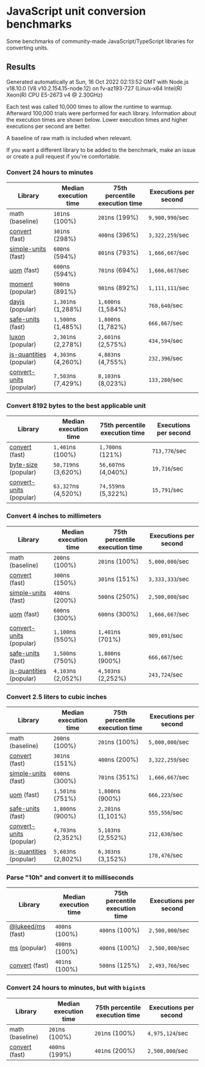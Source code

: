 # JavaScript unit conversion benchmarks

Some benchmarks of community-made JavaScript/TypeScript libraries for converting units.

## Results

<!-- beginblock(results) -->

Generated automatically at Sun, 16 Oct 2022 02:13:52 GMT with Node.js v18.10.0 (V8 v10.2.154.15-node.12) on fv-az193-727 (Linux-x64 Intel(R) Xeon(R) CPU E5-2673 v4 @ 2.30GHz)

Each test was called 10,000 times to allow the runtime to warmup.
Afterward 100,000 trials were performed for each library.
Information about the execution times are shown below.
Lower execution times and higher executions per second are better.

A baseline of raw math is included when relevant.

If you want a different library to be added to the benchmark, make an issue or create a pull request if you're comfortable.

### Convert 24 hours to minutes

| Library                                                            | Median execution time | 75th percentile execution time | Executions per second |
| ------------------------------------------------------------------ | --------------------- | ------------------------------ | --------------------- |
| math (baseline)                                                    | `101`ns (100%)        | `201`ns (199%)                 | `9,900,990`/sec       |
| [convert](https://npmjs.com/package/convert) (fast)                | `301`ns (298%)        | `400`ns (396%)                 | `3,322,259`/sec       |
| [simple-units](https://npmjs.com/package/simple-units) (fast)      | `600`ns (594%)        | `801`ns (793%)                 | `1,666,667`/sec       |
| [uom](https://npmjs.com/package/uom) (fast)                        | `600`ns (594%)        | `701`ns (694%)                 | `1,666,667`/sec       |
| [moment](https://npmjs.com/package/moment) (popular)               | `900`ns (891%)        | `901`ns (892%)                 | `1,111,111`/sec       |
| [dayjs](https://npmjs.com/package/dayjs) (popular)                 | `1,301`ns (1,288%)    | `1,600`ns (1,584%)             | `768,640`/sec         |
| [safe-units](https://npmjs.com/package/safe-units) (fast)          | `1,500`ns (1,485%)    | `1,800`ns (1,782%)             | `666,667`/sec         |
| [luxon](https://npmjs.com/package/luxon) (popular)                 | `2,301`ns (2,278%)    | `2,601`ns (2,575%)             | `434,594`/sec         |
| [js-quantities](https://npmjs.com/package/js-quantities) (popular) | `4,303`ns (4,260%)    | `4,803`ns (4,755%)             | `232,396`/sec         |
| [convert-units](https://npmjs.com/package/convert-units) (popular) | `7,503`ns (7,429%)    | `8,103`ns (8,023%)             | `133,280`/sec         |

### Convert 8192 bytes to the best applicable unit

| Library                                                            | Median execution time | 75th percentile execution time | Executions per second |
| ------------------------------------------------------------------ | --------------------- | ------------------------------ | --------------------- |
| [convert](https://npmjs.com/package/convert) (fast)                | `1,401`ns (100%)      | `1,700`ns (121%)               | `713,776`/sec         |
| [byte-size](https://npmjs.com/package/byte-size) (popular)         | `50,719`ns (3,620%)   | `56,607`ns (4,040%)            | `19,716`/sec          |
| [convert-units](https://npmjs.com/package/convert-units) (popular) | `63,327`ns (4,520%)   | `74,559`ns (5,322%)            | `15,791`/sec          |

### Convert 4 inches to millimeters

| Library                                                            | Median execution time | 75th percentile execution time | Executions per second |
| ------------------------------------------------------------------ | --------------------- | ------------------------------ | --------------------- |
| math (baseline)                                                    | `200`ns (100%)        | `201`ns (100%)                 | `5,000,000`/sec       |
| [convert](https://npmjs.com/package/convert) (fast)                | `300`ns (150%)        | `301`ns (151%)                 | `3,333,333`/sec       |
| [simple-units](https://npmjs.com/package/simple-units) (fast)      | `400`ns (200%)        | `500`ns (250%)                 | `2,500,000`/sec       |
| [uom](https://npmjs.com/package/uom) (fast)                        | `600`ns (300%)        | `600`ns (300%)                 | `1,666,667`/sec       |
| [convert-units](https://npmjs.com/package/convert-units) (popular) | `1,100`ns (550%)      | `1,401`ns (701%)               | `909,091`/sec         |
| [safe-units](https://npmjs.com/package/safe-units) (fast)          | `1,500`ns (750%)      | `1,800`ns (900%)               | `666,667`/sec         |
| [js-quantities](https://npmjs.com/package/js-quantities) (popular) | `4,103`ns (2,052%)    | `4,503`ns (2,252%)             | `243,724`/sec         |

### Convert 2.5 liters to cubic inches

| Library                                                            | Median execution time | 75th percentile execution time | Executions per second |
| ------------------------------------------------------------------ | --------------------- | ------------------------------ | --------------------- |
| math (baseline)                                                    | `200`ns (100%)        | `201`ns (100%)                 | `5,000,000`/sec       |
| [convert](https://npmjs.com/package/convert) (fast)                | `301`ns (151%)        | `400`ns (200%)                 | `3,322,259`/sec       |
| [simple-units](https://npmjs.com/package/simple-units) (fast)      | `600`ns (300%)        | `701`ns (351%)                 | `1,666,667`/sec       |
| [uom](https://npmjs.com/package/uom) (fast)                        | `1,501`ns (751%)      | `1,800`ns (900%)               | `666,223`/sec         |
| [safe-units](https://npmjs.com/package/safe-units) (fast)          | `1,800`ns (900%)      | `2,201`ns (1,101%)             | `555,556`/sec         |
| [convert-units](https://npmjs.com/package/convert-units) (popular) | `4,703`ns (2,352%)    | `5,103`ns (2,552%)             | `212,630`/sec         |
| [js-quantities](https://npmjs.com/package/js-quantities) (popular) | `5,603`ns (2,802%)    | `6,303`ns (3,152%)             | `178,476`/sec         |

### Parse "10h" and convert it to milliseconds

| Library                                                   | Median execution time | 75th percentile execution time | Executions per second |
| --------------------------------------------------------- | --------------------- | ------------------------------ | --------------------- |
| [@lukeed/ms](https://npmjs.com/package/@lukeed/ms) (fast) | `400`ns (100%)        | `400`ns (100%)                 | `2,500,000`/sec       |
| [ms](https://npmjs.com/package/ms) (popular)              | `400`ns (100%)        | `400`ns (100%)                 | `2,500,000`/sec       |
| [convert](https://npmjs.com/package/convert) (fast)       | `401`ns (100%)        | `500`ns (125%)                 | `2,493,766`/sec       |

### Convert 24 hours to minutes, but with `bigint`s

| Library                                             | Median execution time | 75th percentile execution time | Executions per second |
| --------------------------------------------------- | --------------------- | ------------------------------ | --------------------- |
| math (baseline)                                     | `201`ns (100%)        | `201`ns (100%)                 | `4,975,124`/sec       |
| [convert](https://npmjs.com/package/convert) (fast) | `400`ns (199%)        | `401`ns (200%)                 | `2,500,000`/sec       |

<!-- endblock(results) -->
